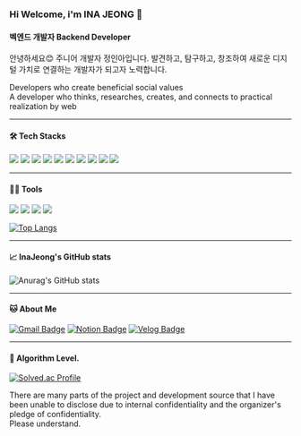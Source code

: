 ### Hi Welcome, i'm INA JEONG 👋

#### 벡엔드 개발자 Backend Developer 

안녕하세요😊 주니어 개발자 정인아입니다.
발견하고, 탐구하고, 창조하여 새로운 디지털 가치로 연결하는 개발자가 되고자 노력합니다.

Developers who create beneficial social values   
A developer who thinks, researches, creates, and connects to practical realization by web

---

#### 🛠️ Tech Stacks

<img src="https://img.shields.io/badge/Java-007396?style=flat-square&logo=Java&logoColor=white"/> <img src="https://img.shields.io/badge/Spring-6DB33F?style=flat-square&logo=Spring&logoColor=white"/> <img src="https://img.shields.io/badge/SpringBoot-6DB33F?style=flat-square&logo=SpringBoot&logoColor=white"/> <img src="https://img.shields.io/badge/SpringSecurity-6DB33F?style=flat-square&logo=SpringSecurity&logoColor=white"/> <img src="https://img.shields.io/badge/Redis-FF4438?style=flat-square&logo=Redis&logoColor=white"/> <img src="https://img.shields.io/badge/Docker-2496ED?style=flat-square&logo=Docker&logoColor=white"/> <img src="https://img.shields.io/badge/MySQL-4479A1?style=flat-square&logo=MySQL&logoColor=white"/> <img src="https://img.shields.io/badge/MariaDB-003545?style=flat-square&logo=MariaDB&logoColor=white"/> <img src="https://img.shields.io/badge/JavaScript-F7DF1E?style=flat-square&logo=JavaScript&logoColor=white"/> <img src="https://img.shields.io/badge/C-A8B9CC?style=flat-square&logo=C&logoColor=white"/> 

---

#### 💪🏼 Tools


 <img src="https://img.shields.io/badge/Visual Studio Code-007ACC?style=flat-square&logo=Visual Studio Code&logoColor=white"/> <img src="https://img.shields.io/badge/GitHub-181717?style=flat-square&logo=GitHub&logoColor=white"/> <img src="https://img.shields.io/badge/Eclipse IDE-2C2255?style=flat-square&logo=Eclipse IDE&logoColor=white"/> <img src="https://img.shields.io/badge/IntelliJ IDEA-000000?style=flat-square&logo=IntelliJ IDEA&logoColor=white"/> 

 [![Top Langs](https://github-readme-stats.vercel.app/api/top-langs/?username=InaJeong73)](https://github.com/anuraghazra/github-readme-stats)

---

#### 📈 InaJeong's GitHub stats

![Anurag's GitHub stats](https://github-readme-stats.vercel.app/api?username=InaJeong73&show_icons=true&theme=radical)

---

#### 🐱 About Me

[![Gmail Badge](https://img.shields.io/badge/Gmail-d14836?style=flat-square&logo=Gmail&logoColor=white&link=mailto:jeongina89@gmail.com)](jeongina89@gmail.com)
  [![Notion Badge](https://img.shields.io/badge/Notion-000000?style=flat-square&logo=Notion&logoColor=white&link=https://www.notion.so/7a8584451e8441828f1c7cfd005c53e1?v=e0f4765fb0984d61bcd08acad00bf63e)](https://www.notion.so/7a8584451e8441828f1c7cfd005c53e1?v=e0f4765fb0984d61bcd08acad00bf63e)
  [![Velog Badge](https://img.shields.io/badge/Velog-20C997?style=flat-square&logo=Velog&logoColor=white&link=https://velog.io/@ina_7/posts)](https://velog.io/@ina_7/posts)

---

#### 🏅 Algorithm Level. 

[![Solved.ac Profile](http://mazassumnida.wtf/api/v2/generate_badge?boj=shlovejo2)](https://solved.ac/shlovejo2/)  





There are many parts of the project and development source that I have been unable to disclose due to internal confidentiality and the organizer's pledge of confidentiality.  
Please understand.
